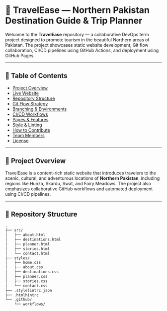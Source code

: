 # 🌄 TravelEase — Northern Pakistan Destination Guide & Trip Planner

Welcome to the **TravelEase** repository — a collaborative DevOps term project designed to promote tourism in the beautiful Northern areas of Pakistan. The project showcases static website development, Git flow collaboration, CI/CD pipelines using GitHub Actions, and deployment using GitHub Pages.

---

## 📌 Table of Contents

- [Project Overview](#project-overview)
- [Live Website](#live-website)
- [Repository Structure](#repository-structure)
- [Git Flow Strategy](#git-flow-strategy)
- [Branching & Environments](#branching--environments)
- [CI/CD Workflows](#cicd-workflows)
- [Pages & Features](#pages--features)
- [Style & Linting](#style--linting)
- [How to Contribute](#how-to-contribute)
- [Team Members](#team-members)
- [License](#license)

---

## 📖 Project Overview

TravelEase is a content-rich static website that introduces travelers to the scenic, cultural, and adventurous locations of **Northern Pakistan**, including regions like Hunza, Skardu, Swat, and Fairy Meadows. The project also emphasizes collaborative GitHub workflows and automated deployment using CI/CD pipelines.

---


## 📁 Repository Structure

```bash
.
├── src/
│   ├── about.html
│   ├── destinations.html
│   ├── planner.html
│   ├── stories.html
│   └── contact.html
├── styles/
│   ├── home.css
│   ├── about.css
│   ├── destinations.css
│   ├── planner.css
│   ├── stories.css
│   └── contact.css
├── .stylelintrc.json
├── .htmlhintrc
└── .github/
    └── workflows/
